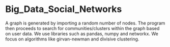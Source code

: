 # Big_Data_Social_Networks
A graph is generated by importing a random number of nodes. The program then proceeds to search for communities/clusters within the graph based on user data. We use libraries such as pandas, numpy and networkx. We focus on algorithms like girvan-newman and divisive clustering.
